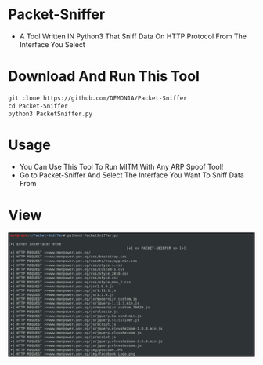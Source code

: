 # Packet-Sniffer
- A Tool Written IN Python3 That Sniff Data On HTTP Protocol From The Interface You Select
# Download And Run This Tool
```
git clone https://github.com/DEMON1A/Packet-Sniffer
cd Packet-Sniffer
python3 PacketSniffer.py
```
# Usage
- You Can Use This Tool To Run MITM With Any ARP Spoof Tool! 
- Go to Packet-Sniffer And Select The Interface You Want To Sniff Data From
# View
![](View/View.png)
